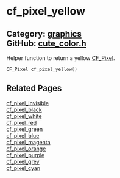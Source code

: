 [](../header.md ':include')

# cf_pixel_yellow

Category: [graphics](/api_reference?id=graphics)  
GitHub: [cute_color.h](https://github.com/RandyGaul/cute_framework/blob/master/include/cute_color.h)  
---

Helper function to return a yellow [CF_Pixel](/graphics/cf_pixel.md).

```cpp
CF_Pixel cf_pixel_yellow()
```

## Related Pages

[cf_pixel_invisible](/graphics/cf_pixel_invisible.md)  
[cf_pixel_black](/graphics/cf_pixel_black.md)  
[cf_pixel_white](/graphics/cf_pixel_white.md)  
[cf_pixel_red](/graphics/cf_pixel_red.md)  
[cf_pixel_green](/graphics/cf_pixel_green.md)  
[cf_pixel_blue](/graphics/cf_pixel_blue.md)  
[cf_pixel_magenta](/graphics/cf_pixel_magenta.md)  
[cf_pixel_orange](/graphics/cf_pixel_orange.md)  
[cf_pixel_purple](/graphics/cf_pixel_purple.md)  
[cf_pixel_grey](/graphics/cf_pixel_grey.md)  
[cf_pixel_cyan](/graphics/cf_pixel_cyan.md)  
